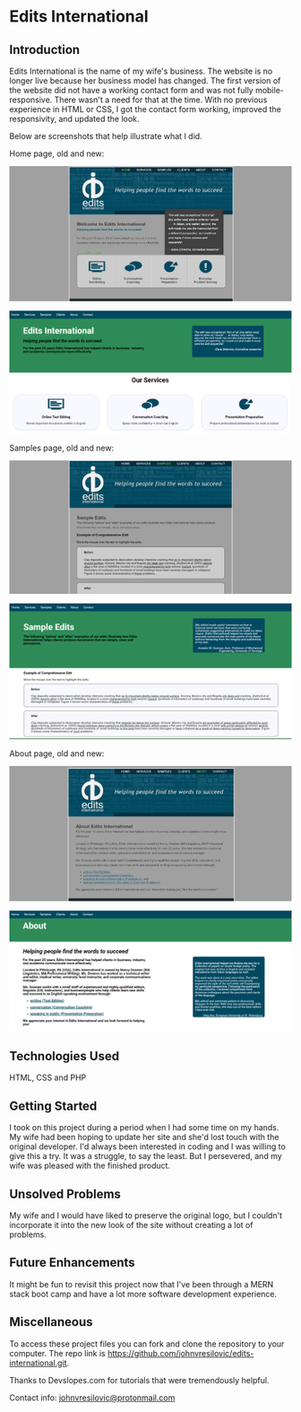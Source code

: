 # Edits International

## Introduction

Edits International is the name of my wife's business. The website is no longer live because her business model has changed. 
The first version of the website did not have a working contact form and was not fully mobile-responsive. There wasn't a need for that at the time.
With no previous experience in HTML or CSS, I got the contact form working, improved the responsivity, and updated the look.

Below are screenshots that help illustrate what I did.

Home page, old and new:

![old home page](./images/old-home-page.png)

![new home page](./images/new-home-page.png)

Samples page, old and new:

![old samples page](./images/old-samples-page.png)

![new samples page](./images/new-samples-page.png)

About page, old and new:

![old about page](./images/old-about-page.png)

![new about page](./images/new-about-page.png)

## Technologies Used

HTML, CSS and PHP

## Getting Started

I took on this project during a period when I had some time on my hands.  My wife had been hoping to update her site and she'd lost touch with the original developer.  I'd always been interested in coding and I was willing to give this a try.  It was a struggle, to say the least.  But I persevered, and my wife was pleased with the finished product.

## Unsolved Problems

My wife and I would have liked to preserve the original logo, but I couldn't incorporate it into the new look of the site without creating a lot of problems.   

## Future Enhancements

It might be fun to revisit this project now that I've been through a MERN stack boot camp and have a lot more software development experience. 

## Miscellaneous
To access these project files you can fork and clone the repository to your computer.  The repo link is https://github.com/johnvresilovic/edits-international.git.

Thanks to Devslopes.com for tutorials that were tremendously helpful.

Contact info: johnvresilovic@protonmail.com